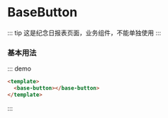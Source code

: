 # BaseButton

::: tip
这是纪念日报表页面，业务组件，不能单独使用
:::

### 基本用法
<base-button></base-button>


::: demo
```html
<template>
  <base-button></base-button>
</template>
```
:::
